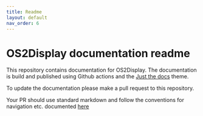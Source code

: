 ```yaml
---
title: Readme
layout: default
nav_order: 6
---
```


# OS2Display documentation readme

This repository contains documentation for OS2Display. The documentation is build and published 
using Github actions and the [Just the docs](https://just-the-docs.com/) theme.

To update the documentation please make a pull request to this repository. 

Your PR should use standard markdown and follow the conventions for navigation etc. 
documented [here](https://just-the-docs.com/docs/navigation-structure/)


